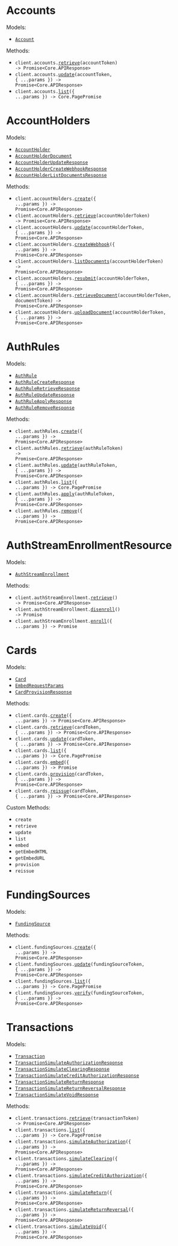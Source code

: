# Accounts

Models:

- <code><a href="./resources/accounts.ts">Account</a></code>

Methods:

- <code title="get /accounts/{account_token}">client.accounts.<a href="./resources/accounts.ts">retrieve</a>(accountToken) -> Promise<Core.APIResponse<Account>></code>
- <code title="patch /accounts/{account_token}">client.accounts.<a href="./resources/accounts.ts">update</a>(accountToken, { ...params }) -> Promise<Core.APIResponse<Account>></code>
- <code title="get /accounts">client.accounts.<a href="./resources/accounts.ts">list</a>({ ...params }) -> Core.PagePromise<AccountsPage></code>

# AccountHolders

Models:

- <code><a href="./resources/account-holders.ts">AccountHolder</a></code>
- <code><a href="./resources/account-holders.ts">AccountHolderDocument</a></code>
- <code><a href="./resources/account-holders.ts">AccountHolderUpdateResponse</a></code>
- <code><a href="./resources/account-holders.ts">AccountHolderCreateWebhookResponse</a></code>
- <code><a href="./resources/account-holders.ts">AccountHolderListDocumentsResponse</a></code>

Methods:

- <code title="post /account_holders">client.accountHolders.<a href="./resources/account-holders.ts">create</a>({ ...params }) -> Promise<Core.APIResponse<AccountHolder>></code>
- <code title="get /account_holders/{account_holder_token}">client.accountHolders.<a href="./resources/account-holders.ts">retrieve</a>(accountHolderToken) -> Promise<Core.APIResponse<AccountHolder>></code>
- <code title="patch /account_holders/{account_holder_token}">client.accountHolders.<a href="./resources/account-holders.ts">update</a>(accountHolderToken, { ...params }) -> Promise<Core.APIResponse<AccountHolderUpdateResponse>></code>
- <code title="post /webhooks/account_holders">client.accountHolders.<a href="./resources/account-holders.ts">createWebhook</a>({ ...params }) -> Promise<Core.APIResponse<AccountHolderCreateWebhookResponse>></code>
- <code title="get /account_holders/{account_holder_token}/documents">client.accountHolders.<a href="./resources/account-holders.ts">listDocuments</a>(accountHolderToken) -> Promise<Core.APIResponse<AccountHolderListDocumentsResponse>></code>
- <code title="post /account_holders/{account_holder_token}/resubmit">client.accountHolders.<a href="./resources/account-holders.ts">resubmit</a>(accountHolderToken, { ...params }) -> Promise<Core.APIResponse<AccountHolder>></code>
- <code title="get /account_holders/{account_holder_token}/documents/{document_token}">client.accountHolders.<a href="./resources/account-holders.ts">retrieveDocument</a>(accountHolderToken, documentToken) -> Promise<Core.APIResponse<AccountHolderDocument>></code>
- <code title="post /account_holders/{account_holder_token}/documents">client.accountHolders.<a href="./resources/account-holders.ts">uploadDocument</a>(accountHolderToken, { ...params }) -> Promise<Core.APIResponse<AccountHolderDocument>></code>

# AuthRules

Models:

- <code><a href="./resources/auth-rules.ts">AuthRule</a></code>
- <code><a href="./resources/auth-rules.ts">AuthRuleCreateResponse</a></code>
- <code><a href="./resources/auth-rules.ts">AuthRuleRetrieveResponse</a></code>
- <code><a href="./resources/auth-rules.ts">AuthRuleUpdateResponse</a></code>
- <code><a href="./resources/auth-rules.ts">AuthRuleApplyResponse</a></code>
- <code><a href="./resources/auth-rules.ts">AuthRuleRemoveResponse</a></code>

Methods:

- <code title="post /auth_rules">client.authRules.<a href="./resources/auth-rules.ts">create</a>({ ...params }) -> Promise<Core.APIResponse<AuthRuleCreateResponse>></code>
- <code title="get /auth_rules/{auth_rule_token}">client.authRules.<a href="./resources/auth-rules.ts">retrieve</a>(authRuleToken) -> Promise<Core.APIResponse<AuthRuleRetrieveResponse>></code>
- <code title="put /auth_rules/{auth_rule_token}">client.authRules.<a href="./resources/auth-rules.ts">update</a>(authRuleToken, { ...params }) -> Promise<Core.APIResponse<AuthRuleUpdateResponse>></code>
- <code title="get /auth_rules">client.authRules.<a href="./resources/auth-rules.ts">list</a>({ ...params }) -> Core.PagePromise<AuthRulesPage></code>
- <code title="post /auth_rules/{auth_rule_token}/apply">client.authRules.<a href="./resources/auth-rules.ts">apply</a>(authRuleToken, { ...params }) -> Promise<Core.APIResponse<AuthRuleApplyResponse>></code>
- <code title="delete /auth_rules/remove">client.authRules.<a href="./resources/auth-rules.ts">remove</a>({ ...params }) -> Promise<Core.APIResponse<AuthRuleRemoveResponse>></code>

# AuthStreamEnrollmentResource

Models:

- <code><a href="./resources/auth-stream-enrollment.ts">AuthStreamEnrollment</a></code>

Methods:

- <code title="get /auth_stream">client.authStreamEnrollment.<a href="./resources/auth-stream-enrollment.ts">retrieve</a>() -> Promise<Core.APIResponse<AuthStreamEnrollment>></code>
- <code title="delete /auth_stream">client.authStreamEnrollment.<a href="./resources/auth-stream-enrollment.ts">disenroll</a>() -> Promise<void></code>
- <code title="post /auth_stream">client.authStreamEnrollment.<a href="./resources/auth-stream-enrollment.ts">enroll</a>({ ...params }) -> Promise<void></code>

# Cards

Models:

- <code><a href="./resources/cards.ts">Card</a></code>
- <code><a href="./resources/cards.ts">EmbedRequestParams</a></code>
- <code><a href="./resources/cards.ts">CardProvisionResponse</a></code>

Methods:

- <code title="post /cards">client.cards.<a href="./resources/cards.ts">create</a>({ ...params }) -> Promise<Core.APIResponse<Card>></code>
- <code title="get /cards/{card_token}">client.cards.<a href="./resources/cards.ts">retrieve</a>(cardToken, { ...params }) -> Promise<Core.APIResponse<Card>></code>
- <code title="patch /cards/{card_token}">client.cards.<a href="./resources/cards.ts">update</a>(cardToken, { ...params }) -> Promise<Core.APIResponse<Card>></code>
- <code title="get /cards">client.cards.<a href="./resources/cards.ts">list</a>({ ...params }) -> Core.PagePromise<CardsPage></code>
- <code title="get /embed/card">client.cards.<a href="./resources/cards.ts">embed</a>({ ...params }) -> Promise<string></code>
- <code title="post /cards/{card_token}/provision">client.cards.<a href="./resources/cards.ts">provision</a>(cardToken, { ...params }) -> Promise<Core.APIResponse<CardProvisionResponse>></code>
- <code title="post /cards/{card_token}/reissue">client.cards.<a href="./resources/cards.ts">reissue</a>(cardToken, { ...params }) -> Promise<Core.APIResponse<Card>></code>

Custom Methods:

- `create`
- `retrieve`
- `update`
- `list`
- `embed`
- `getEmbedHTML`
- `getEmbedURL`
- `provision`
- `reissue`

# FundingSources

Models:

- <code><a href="./resources/funding-sources.ts">FundingSource</a></code>

Methods:

- <code title="post /funding_sources">client.fundingSources.<a href="./resources/funding-sources.ts">create</a>({ ...params }) -> Promise<Core.APIResponse<FundingSource>></code>
- <code title="patch /funding_sources/{funding_source_token}">client.fundingSources.<a href="./resources/funding-sources.ts">update</a>(fundingSourceToken, { ...params }) -> Promise<Core.APIResponse<FundingSource>></code>
- <code title="get /funding_sources">client.fundingSources.<a href="./resources/funding-sources.ts">list</a>({ ...params }) -> Core.PagePromise<FundingSourcesPage></code>
- <code title="post /funding_sources/{funding_source_token}/verify">client.fundingSources.<a href="./resources/funding-sources.ts">verify</a>(fundingSourceToken, { ...params }) -> Promise<Core.APIResponse<FundingSource>></code>

# Transactions

Models:

- <code><a href="./resources/transactions.ts">Transaction</a></code>
- <code><a href="./resources/transactions.ts">TransactionSimulateAuthorizationResponse</a></code>
- <code><a href="./resources/transactions.ts">TransactionSimulateClearingResponse</a></code>
- <code><a href="./resources/transactions.ts">TransactionSimulateCreditAuthorizationResponse</a></code>
- <code><a href="./resources/transactions.ts">TransactionSimulateReturnResponse</a></code>
- <code><a href="./resources/transactions.ts">TransactionSimulateReturnReversalResponse</a></code>
- <code><a href="./resources/transactions.ts">TransactionSimulateVoidResponse</a></code>

Methods:

- <code title="get /transactions/{transaction_token}">client.transactions.<a href="./resources/transactions.ts">retrieve</a>(transactionToken) -> Promise<Core.APIResponse<Transaction>></code>
- <code title="get /transactions">client.transactions.<a href="./resources/transactions.ts">list</a>({ ...params }) -> Core.PagePromise<TransactionsPage></code>
- <code title="post /simulate/authorize">client.transactions.<a href="./resources/transactions.ts">simulateAuthorization</a>({ ...params }) -> Promise<Core.APIResponse<TransactionSimulateAuthorizationResponse>></code>
- <code title="post /simulate/clearing">client.transactions.<a href="./resources/transactions.ts">simulateClearing</a>({ ...params }) -> Promise<Core.APIResponse<TransactionSimulateClearingResponse>></code>
- <code title="post /simulate/credit_authorization_advice">client.transactions.<a href="./resources/transactions.ts">simulateCreditAuthorization</a>({ ...params }) -> Promise<Core.APIResponse<TransactionSimulateCreditAuthorizationResponse>></code>
- <code title="post /simulate/return">client.transactions.<a href="./resources/transactions.ts">simulateReturn</a>({ ...params }) -> Promise<Core.APIResponse<TransactionSimulateReturnResponse>></code>
- <code title="post /simulate/return_reversal">client.transactions.<a href="./resources/transactions.ts">simulateReturnReversal</a>({ ...params }) -> Promise<Core.APIResponse<TransactionSimulateReturnReversalResponse>></code>
- <code title="post /simulate/void">client.transactions.<a href="./resources/transactions.ts">simulateVoid</a>({ ...params }) -> Promise<Core.APIResponse<TransactionSimulateVoidResponse>></code>
